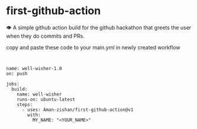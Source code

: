 # first-github-action
:eye: A simple github action build for the github hackathon that greets the user when they do commits and PRs.

copy and paste these code to your main.yml in newly created workflow

```


name: well-wisher-1.0
on: push

jobs:
  build:
    name: well-wisher
    runs-on: ubuntu-latest
    steps:
      - uses: Aman-zishan/first-github-action@v1
        with:
          MY_NAME: "<YOUR_NAME>"
 ```
